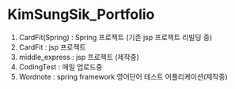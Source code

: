 # KimSungSik_Portfolio
1. CardFit(Spring) : Spring 프로젝트 (기존 jsp 프로젝트 리빌딩 중)
2. CardFit : jsp 프로젝트
3. middle_express : jsp 프로젝트 (제작중)
4. CodingTest : 매일 업로드중
5. Wordnote : spring framework 영어단어 테스트 어플리케이션(제작중)
